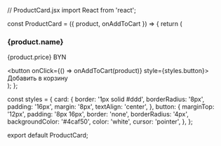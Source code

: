 // ProductCard.jsx
import React from 'react';

const ProductCard = ({ product, onAddToCart }) => {
  return (
    <div className="product-card" style={styles.card}>
      <h3>{product.name}</h3>
      <p>{product.price} BYN</p>
      <button onClick={() => onAddToCart(product)} style={styles.button}>
        Добавить в корзину
      </button>
    </div>
  );
};

const styles = {
  card: {
    border: '1px solid #ddd',
    borderRadius: '8px',
    padding: '16px',
    margin: '8px',
    textAlign: 'center',
  },
  button: {
    marginTop: '12px',
    padding: '8px 16px',
    border: 'none',
    borderRadius: '4px',
    backgroundColor: '#4caf50',
    color: 'white',
    cursor: 'pointer',
  },
};

export default ProductCard;